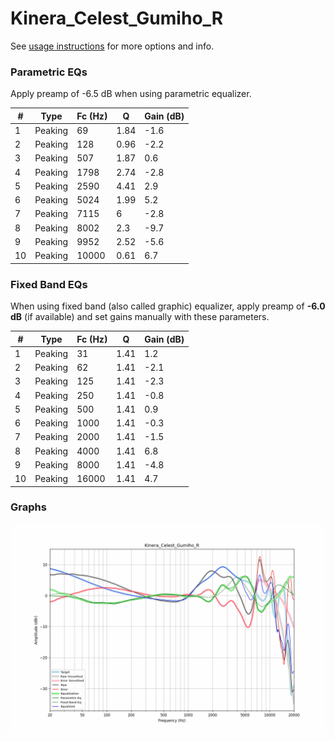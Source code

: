 # Kinera_Celest_Gumiho_R
See [usage instructions](https://github.com/jaakkopasanen/AutoEq#usage) for more options and info.

### Parametric EQs
Apply preamp of -6.5 dB when using parametric equalizer.

|   # | Type    |   Fc (Hz) |    Q |   Gain (dB) |
|-----|---------|-----------|------|-------------|
|   1 | Peaking |        69 | 1.84 |        -1.6 |
|   2 | Peaking |       128 | 0.96 |        -2.2 |
|   3 | Peaking |       507 | 1.87 |         0.6 |
|   4 | Peaking |      1798 | 2.74 |        -2.8 |
|   5 | Peaking |      2590 | 4.41 |         2.9 |
|   6 | Peaking |      5024 | 1.99 |         5.2 |
|   7 | Peaking |      7115 | 6    |        -2.8 |
|   8 | Peaking |      8002 | 2.3  |        -9.7 |
|   9 | Peaking |      9952 | 2.52 |        -5.6 |
|  10 | Peaking |     10000 | 0.61 |         6.7 |

### Fixed Band EQs
When using fixed band (also called graphic) equalizer, apply preamp of **-6.0 dB** (if available) and set gains manually with these parameters.

|   # | Type    |   Fc (Hz) |    Q |   Gain (dB) |
|-----|---------|-----------|------|-------------|
|   1 | Peaking |        31 | 1.41 |         1.2 |
|   2 | Peaking |        62 | 1.41 |        -2.1 |
|   3 | Peaking |       125 | 1.41 |        -2.3 |
|   4 | Peaking |       250 | 1.41 |        -0.8 |
|   5 | Peaking |       500 | 1.41 |         0.9 |
|   6 | Peaking |      1000 | 1.41 |        -0.3 |
|   7 | Peaking |      2000 | 1.41 |        -1.5 |
|   8 | Peaking |      4000 | 1.41 |         6.8 |
|   9 | Peaking |      8000 | 1.41 |        -4.8 |
|  10 | Peaking |     16000 | 1.41 |         4.7 |

### Graphs
![](./Kinera_Celest_Gumiho_R.png)
